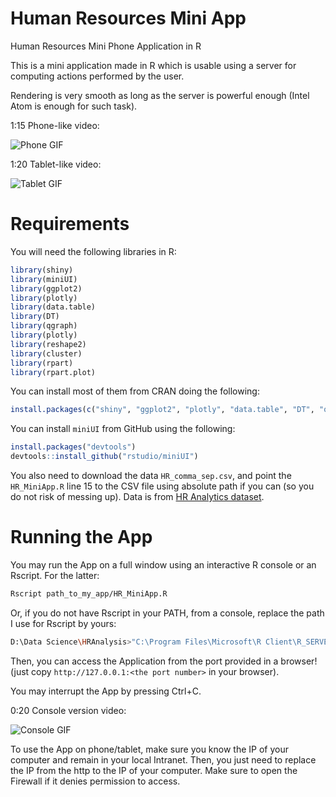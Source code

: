 # Human Resources Mini App

Human Resources Mini Phone Application in R

This is a mini application made in R which is usable using a server for computing actions performed by the user.

Rendering is very smooth as long as the server is powerful enough (Intel Atom is enough for such task).

1:15 Phone-like video:

![Phone GIF](https://github.com/Laurae2/HR_MiniApp/blob/master/HR_MiniApp.gif)

1:20 Tablet-like video:

![Tablet GIF](https://github.com/Laurae2/HR_MiniApp/blob/master/HR_MiniApp_Tablet.gif)

# Requirements

You will need the following libraries in R:

```r
library(shiny)
library(miniUI)
library(ggplot2)
library(plotly)
library(data.table)
library(DT)
library(qgraph)
library(plotly)
library(reshape2)
library(cluster)
library(rpart)
library(rpart.plot)
```

You can install most of them from CRAN doing the following:

```r
install.packages(c("shiny", "ggplot2", "plotly", "data.table", "DT", "qgraph", "plotly", "reshape2", "cluster", "rpart", "rpart.plot"))
```

You can install `miniUI` from GitHub using the following:

```r
install.packages("devtools")
devtools::install_github("rstudio/miniUI")
```

You also need to download the data `HR_comma_sep.csv`, and point the `HR_MiniApp.R` line 15 to the CSV file using absolute path if you can (so you do not risk of messing up). Data is from [HR Analytics dataset](https://www.kaggle.com/ludobenistant/hr-analytics).

# Running the App

You may run the App on a full window using an interactive R console or an Rscript. For the latter:

```bash
Rscript path_to_my_app/HR_MiniApp.R
```

Or, if you do not have Rscript in your PATH, from a console, replace the path I use for Rscript by yours:

```bash
D:\Data Science\HRAnalysis>"C:\Program Files\Microsoft\R Client\R_SERVER\bin\Rscript.exe" HR_MiniApp.R
```

Then, you can access the Application from the port provided in a browser! (just copy `http://127.0.0.1:<the port number>` in your browser).

You may interrupt the App by pressing Ctrl+C.

0:20 Console version video:

![Console GIF](https://github.com/Laurae2/HR_MiniApp/blob/master/HR_Console.gif)

To use the App on phone/tablet, make sure you know the IP of your computer and remain in your local Intranet. Then, you just need to replace the IP from the http to the IP of your computer. Make sure to open the Firewall if it denies permission to access.
